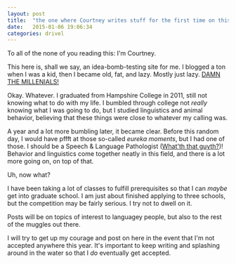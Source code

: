 ```yaml
---
layout: post
title:  "the one where Courtney writes stuff for the first time on this site"
date:   2015-01-06 19:06:34
categories: drivel
---
```


To all of the none of you reading this: I'm Courtney.

This here is, shall we say, an idea-bomb-testing site for me. I blogged a ton when I was a kid, then I became old, fat, and lazy. Mostly just lazy. [DAMN THE MILLENIALS!](http://www.slate.com/articles/technology/future_tense/2014/12/you_don_t_hate_millennials_you_hate_21st_century_technology.html)

Okay. Whatever. I graduated from Hampshire College in 2011, still not knowing what to do with my life. I bumbled through college not *really* knowing what I was going to do, but I studied linguistics and animal behavior, believing that these things were close to whatever my calling was.

A year and a lot more bumbling later, it became clear. Before this random day, I would have pffft at those so-called *eureka moments*, but I had one of those. I should be a Speech & Language Pathologist ([What'th that guyth?](http://en.wikipedia.org/wiki/Speech-language_pathology#The_Speech-Language_Pathology_vocation))! Behavior and linguistics come together neatly in this field, and there is a lot more going on, on top of that.

Uh, now what?

I have been taking a lot of classes to fulfill prerequisites so that I can *maybe* get into graduate school. I am just about finished applying to three schools, but the competition may be fairly serious. I try not to dwell on it.

Posts will be on topics of interest to languagey people, but also to the rest of the muggles out there.

I will try to get up my courage and post on here in the event that I'm not accepted anywhere this year. It's important to keep writing and splashing around in the water so that I *do* eventually get accepted.




